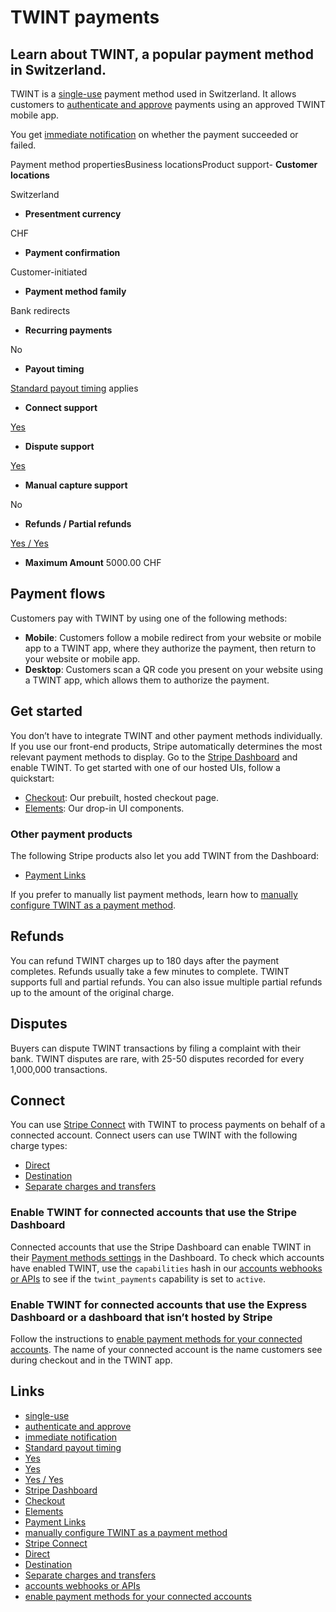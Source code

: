 # TWINT payments

## Learn about TWINT, a popular payment method in Switzerland.

TWINT is a [single-use](https://docs.stripe.com/payments/payment-methods#usage)
payment method used in Switzerland. It allows customers to [authenticate and
approve](https://docs.stripe.com/payments/payment-methods#customer-actions)
payments using an approved TWINT mobile app.

You get [immediate
notification](https://docs.stripe.com/payments/payment-methods#payment-notification)
on whether the payment succeeded or failed.

Payment method propertiesBusiness locationsProduct support- **Customer
locations**

Switzerland
- **Presentment currency**

CHF
- **Payment confirmation**

Customer-initiated
- **Payment method family**

Bank redirects
- **Recurring payments**

No
- **Payout timing**

[Standard payout timing](https://docs.stripe.com/payouts#payout-speed) applies
- **Connect support**

[Yes](https://docs.stripe.com/payments/twint#connect)
- **Dispute support**

[Yes](https://docs.stripe.com/payments/twint#disputed-payments)
- **Manual capture support**

No
- **Refunds / Partial refunds**

[Yes / Yes](https://docs.stripe.com/payments/twint#refunds)
- **Maximum Amount** 5000.00 CHF

## Payment flows

Customers pay with TWINT by using one of the following methods:

- **Mobile**: Customers follow a mobile redirect from your website or mobile app
to a TWINT app, where they authorize the payment, then return to your website or
mobile app.
- **Desktop**: Customers scan a QR code you present on your website using a
TWINT app, which allows them to authorize the payment.

## Get started

You don’t have to integrate TWINT and other payment methods individually. If you
use our front-end products, Stripe automatically determines the most relevant
payment methods to display. Go to the [Stripe
Dashboard](https://dashboard.stripe.com/settings/payment_methods) and enable
TWINT. To get started with one of our hosted UIs, follow a quickstart:

- [Checkout](https://docs.stripe.com/checkout/quickstart): Our prebuilt, hosted
checkout page.
- [Elements](https://docs.stripe.com/payments/quickstart): Our drop-in UI
components.

### Other payment products

The following Stripe products also let you add TWINT from the Dashboard:

- [Payment Links](https://docs.stripe.com/payment-links)

If you prefer to manually list payment methods, learn how to [manually configure
TWINT as a payment
method](https://docs.stripe.com/payments/twint/accept-a-payment).

## Refunds

You can refund TWINT charges up to 180 days after the payment completes. Refunds
usually take a few minutes to complete. TWINT supports full and partial refunds.
You can also issue multiple partial refunds up to the amount of the original
charge.

## Disputes

Buyers can dispute TWINT transactions by filing a complaint with their bank.
TWINT disputes are rare, with 25-50 disputes recorded for every 1,000,000
transactions.

## Connect

You can use [Stripe Connect](https://docs.stripe.com/connect/how-connect-works)
with TWINT to process payments on behalf of a connected account. Connect users
can use TWINT with the following charge types:

- [Direct](https://docs.stripe.com/connect/direct-charges)
- [Destination](https://docs.stripe.com/connect/destination-charges)
- [Separate charges and
transfers](https://docs.stripe.com/connect/separate-charges-and-transfers)

### Enable TWINT for connected accounts that use the Stripe Dashboard

Connected accounts that use the Stripe Dashboard can enable TWINT in their
[Payment methods
settings](https://dashboard.stripe.com/settings/payment_methods) in the
Dashboard. To check which accounts have enabled TWINT, use the `capabilities`
hash in our [accounts webhooks or
APIs](https://docs.stripe.com/api/accounts/object#account_object-capabilities-twint_payments)
to see if the `twint_payments` capability is set to `active`.

### Enable TWINT for connected accounts that use the Express Dashboard or a dashboard that isn’t hosted by Stripe

Follow the instructions to [enable payment methods for your connected
accounts](https://docs.stripe.com/connect/account-capabilities). The name of
your connected account is the name customers see during checkout and in the
TWINT app.

## Links

- [single-use](https://docs.stripe.com/payments/payment-methods#usage)
- [authenticate and
approve](https://docs.stripe.com/payments/payment-methods#customer-actions)
- [immediate
notification](https://docs.stripe.com/payments/payment-methods#payment-notification)
- [Standard payout timing](https://docs.stripe.com/payouts#payout-speed)
- [Yes](https://docs.stripe.com/payments/twint#connect)
- [Yes](https://docs.stripe.com/payments/twint#disputed-payments)
- [Yes / Yes](https://docs.stripe.com/payments/twint#refunds)
- [Stripe Dashboard](https://dashboard.stripe.com/settings/payment_methods)
- [Checkout](https://docs.stripe.com/checkout/quickstart)
- [Elements](https://docs.stripe.com/payments/quickstart)
- [Payment Links](https://docs.stripe.com/payment-links)
- [manually configure TWINT as a payment
method](https://docs.stripe.com/payments/twint/accept-a-payment)
- [Stripe Connect](https://docs.stripe.com/connect/how-connect-works)
- [Direct](https://docs.stripe.com/connect/direct-charges)
- [Destination](https://docs.stripe.com/connect/destination-charges)
- [Separate charges and
transfers](https://docs.stripe.com/connect/separate-charges-and-transfers)
- [accounts webhooks or
APIs](https://docs.stripe.com/api/accounts/object#account_object-capabilities-twint_payments)
- [enable payment methods for your connected
accounts](https://docs.stripe.com/connect/account-capabilities)